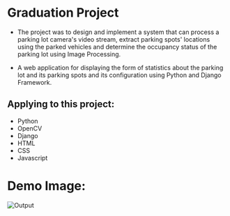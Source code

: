 # Graduation Project
- The project was to design and implement a system that can process a parking lot camera's video stream, extract
parking spots' locations using the parked vehicles and determine the occupancy status of the parking lot using
Image Processing.

- A web application for displaying the form of statistics about the parking lot and its parking spots and its
configuration using Python and Django Framework.

## Applying to this project:

- Python
- OpenCV
- Django
- HTML
- CSS
- Javascript

# Demo Image:
![Output](https://user-images.githubusercontent.com/114498096/208126527-f86773d0-04df-4ccd-907d-95a5f679fbe6.jpg)
